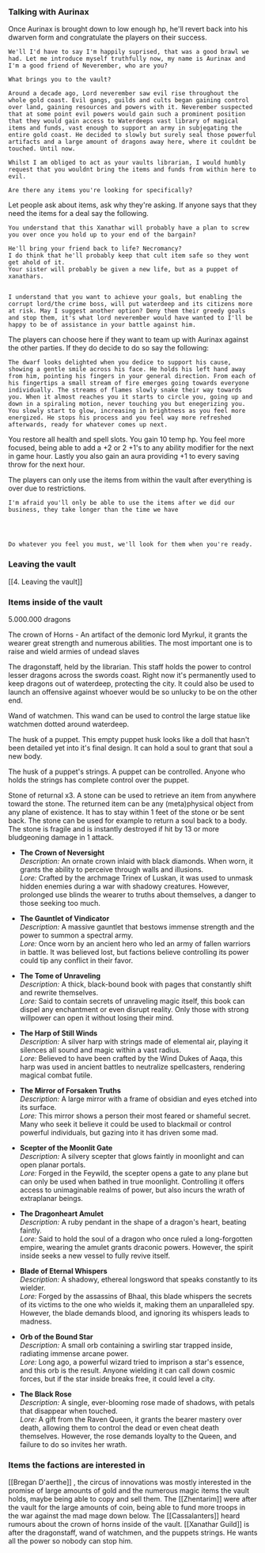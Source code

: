 ### Talking with Aurinax
Once Aurinax is brought down to low enough hp, he'll revert back into his dwarven form and congratulate the players on their success.

	We'll I'd have to say I'm happily suprised, that was a good brawl we had. Let me introduce myself truthfully now, my name is Aurinax and I'm a good friend of Neverember, who are you?

	What brings you to the vault?

	Around a decade ago, Lord neverember saw evil rise throughout the whole gold coast. Evil gangs, guilds and cults began gaining control over land, gaining resources and powers with it. Neverember suspected that at some point evil powers would gain such a prominent position that they would gain access to Waterdeeps vast library of magical items and funds, vast enough to support an army in subjegating the entire gold coast. He decided to slowly but surely seal those powerful artifacts and a large amount of dragons away here, where it couldnt be touched. Until now.

	Whilst I am obliged to act as your vaults librarian, I would humbly request that you wouldnt bring the items and funds from within here to evil.

	Are there any items you're looking for specifically?


Let people ask about items, ask why they're asking. If anyone says that they need the items for a deal say the following.

	You understand that this Xanathar will probably have a plan to screw you over once you hold up to your end of the bargain?

	He'll bring your friend back to life? Necromancy?
	I do think that he'll probably keep that cult item safe so they wont get ahold of it.
	Your sister will probably be given a new life, but as a puppet of xanathars.


	I understand that you want to achieve your goals, but enabling the corrupt lord/the crime boss, will put waterdeep and its citizens more at risk. May I suggest another option? Deny them their greedy goals and stop them, it's what lord neverember would have wanted to I'll be happy to be of assistance in your battle against him. 



The players can choose here if they want to team up with Aurinax against the other parties. If they do decide to do so say the following:

	The dwarf looks delighted when you dedice to support his cause, showing a gentle smile across his face. He holds his left hand away from him, pointing his fingers in your general direction. From each of his fingertips a small stream of fire emerges going towards everyone individually. The streams of flames slowly snake their way towards you. When it almost reaches you it starts to circle you, going up and down in a spiraling motion, never touching you but enegerizing you. You slowly start to glow, increasing in brightness as you feel more energized. He stops his process and you feel way more refreshed afterwards, ready for whatever comes up next.




You restore all health and spell slots. You gain 10 temp hp. You feel more focused, being able to add a +2 or 2 +1's to any ability modifier for the next in game hour. Lastly you also gain an aura providing +1 to every saving throw for the next hour.


The players can only use the items from within the vault after everything is over due to restrictions.

	I'm afraid you'll only be able to use the items after we did our business, they take longer than the time we have




	Do whatever you feel you must, we'll look for them when you're ready.


### Leaving the vault 
[[4. Leaving the vault]] 









### Items inside of the vault
5.000.000 dragons

The crown of Horns - An artifact of the demonic lord Myrkul, it grants the wearer great strength and numerous abilities. The most important one is to raise and wield armies of undead slaves

The dragonstaff, held by the librarian. This staff holds the power to control lesser dragons across the swords coast. Right now it's permanently used to keep dragons out of waterdeep, protecting the city. It could also be used to launch an offensive against whoever would be so unlucky to be on the other end.

Wand of watchmen. This wand can be used to control the large statue like watchmen dotted around waterdeep.

The husk of a puppet. This empty puppet husk looks like a doll that hasn't been detailed yet into it's final design. It can hold a soul to grant that soul a new body.

The husk of a puppet's strings. A puppet can be controlled. Anyone who holds the strings has complete control over the puppet.

Stone of returnal x3. A stone can be used to retrieve an item from anywhere toward the stone. The returned item can be any (meta)physical object from any plane of existence. It has to stay within 1 feet of the stone or be sent back. The stone can be used for example to return a soul back to a body. The stone is fragile and is instantly destroyed if hit by 13 or more bludgeoning damage in 1 attack.  


- **The Crown of Neversight**  
    _Description:_ An ornate crown inlaid with black diamonds. When worn, it grants the ability to perceive through walls and illusions.  
    _Lore:_ Crafted by the archmage Trinex of Luskan, it was used to unmask hidden enemies during a war with shadowy creatures. However, prolonged use blinds the wearer to truths about themselves, a danger to those seeking too much.
    
- **The Gauntlet of Vindicator**  
    _Description:_ A massive gauntlet that bestows immense strength and the power to summon a spectral army.  
    _Lore:_ Once worn by an ancient hero who led an army of fallen warriors in battle. It was believed lost, but factions believe controlling its power could tip any conflict in their favor.
    
- **The Tome of Unraveling**  
    _Description:_ A thick, black-bound book with pages that constantly shift and rewrite themselves.  
    _Lore:_ Said to contain secrets of unraveling magic itself, this book can dispel any enchantment or even disrupt reality. Only those with strong willpower can open it without losing their mind.
    
- **The Harp of Still Winds**  
    _Description:_ A silver harp with strings made of elemental air, playing it silences all sound and magic within a vast radius.  
    _Lore:_ Believed to have been crafted by the Wind Dukes of Aaqa, this harp was used in ancient battles to neutralize spellcasters, rendering magical combat futile.
    
- **The Mirror of Forsaken Truths**  
    _Description:_ A large mirror with a frame of obsidian and eyes etched into its surface.  
    _Lore:_ This mirror shows a person their most feared or shameful secret. Many who seek it believe it could be used to blackmail or control powerful individuals, but gazing into it has driven some mad.
    
- **Scepter of the Moonlit Gate**  
    _Description:_ A silvery scepter that glows faintly in moonlight and can open planar portals.  
    _Lore:_ Forged in the Feywild, the scepter opens a gate to any plane but can only be used when bathed in true moonlight. Controlling it offers access to unimaginable realms of power, but also incurs the wrath of extraplanar beings.
    
- **The Dragonheart Amulet**  
    _Description:_ A ruby pendant in the shape of a dragon's heart, beating faintly.  
    _Lore:_ Said to hold the soul of a dragon who once ruled a long-forgotten empire, wearing the amulet grants draconic powers. However, the spirit inside seeks a new vessel to fully revive itself.
    
- **Blade of Eternal Whispers**  
    _Description:_ A shadowy, ethereal longsword that speaks constantly to its wielder.  
    _Lore:_ Forged by the assassins of Bhaal, this blade whispers the secrets of its victims to the one who wields it, making them an unparalleled spy. However, the blade demands blood, and ignoring its whispers leads to madness.
    
- **Orb of the Bound Star**  
    _Description:_ A small orb containing a swirling star trapped inside, radiating immense arcane power.  
    _Lore:_ Long ago, a powerful wizard tried to imprison a star's essence, and this orb is the result. Anyone wielding it can call down cosmic forces, but if the star inside breaks free, it could level a city.
    
- **The Black Rose**  
    _Description:_ A single, ever-blooming rose made of shadows, with petals that disappear when touched.  
    _Lore:_ A gift from the Raven Queen, it grants the bearer mastery over death, allowing them to control the dead or even cheat death themselves. However, the rose demands loyalty to the Queen, and failure to do so invites her wrath.

### Items the factions are interested in
[[Bregan D'aerthe]] , the circus of innovations was mostly interested in the promise of large amounts of gold and the numerous magic items the vault holds, maybe being able to copy and sell them.
The [[Zhentarim]] were after the vault for the large amounts of coin, being able to fund more troops in the war against the mad mage down below.
The [[Cassalanters]] heard rumours about the crown of horns inside of the vault.
[[Xanathar Guild]]  is after the dragonstaff, wand of watchmen, and the puppets strings. He wants all the power so nobody can stop him. 





